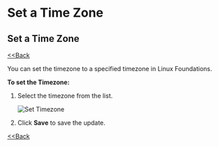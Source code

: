 # Set a Time Zone

## Set a Time Zone

​[&lt;&lt;Back](account-settings.md#to-edit-profile)​

You can set the timezone to a specified timezone in Linux Foundations.

**To set the Timezone:**

1. Select the timezone from the list.

   ​![Set Timezone](https://firebasestorage.googleapis.com/v0/b/gitbook-28427.appspot.com/o/assets%2F-LuGl2w4LzPpYJ8jx5ae%2F-LuGz82LqEUywqFA_GQT%2F-LuGz9O_PiDgOtIuGLp4%2Fset-timezone.png?generation=1574407286673615&alt=media)​

2. Click **Save** to save the update.

​[&lt;&lt;Back](account-settings.md#to-edit-profile)​

